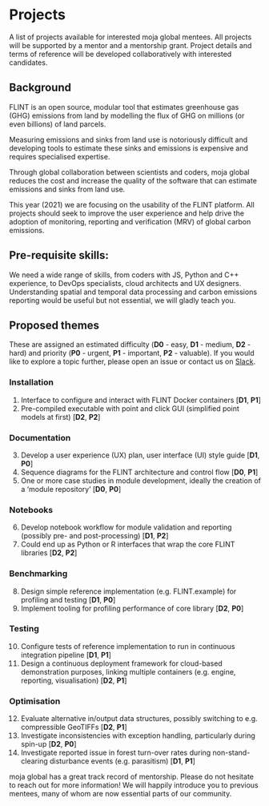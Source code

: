 # Projects

A list of projects available for interested moja global mentees. All projects will be supported by a mentor and a mentorship grant. Project details and terms of reference will be developed collaboratively with interested candidates.

## Background

FLINT is an open source, modular tool that estimates greenhouse gas (GHG) emissions from land by modelling the flux of GHG on millions (or even billions) of land parcels.

Measuring emissions and sinks from land use is notoriously difficult and developing tools to estimate these sinks and emissions is expensive and requires specialised expertise.

Through global collaboration between scientists and coders, moja global reduces the cost and increase the quality of the software that can estimate emissions and sinks from land use.

This year (2021) we are focusing on the usability of the FLINT platform. All projects should seek to improve the user experience and help drive the adoption of monitoring, reporting and verification (MRV) of global carbon emissions.

## Pre-requisite skills:

We need a wide range of skills, from coders with JS, Python and C++ experience, to DevOps specialists, cloud architects and UX designers. Understanding spatial and temporal data processing and carbon emissions reporting would be useful but not essential, we will gladly teach you.

## Proposed themes

These are assigned an estimated difficulty (**D0** - easy, **D1** - medium, **D2** - hard) and priority (**P0** - urgent, **P1** - important, **P2** - valuable). If you would like to explore a topic further, please open an issue or contact us on [Slack](https://mojaglobal.slack.com).

### Installation
1. Interface to configure and interact with FLINT Docker containers [**D1**, **P1**]
2. Pre-compiled executable with point and click GUI (simplified point models at first) [**D2**, **P2**]

### Documentation
3. Develop a user experience (UX) plan, user interface (UI) style guide [**D1**, **P0**]
4. Sequence diagrams for the FLINT architecture and control flow [**D0**, **P1**]
5. One or more case studies in module development, ideally the creation of a ‘module repository’ [**D0**, **P0**]

### Notebooks
6. Develop notebook workflow for module validation and reporting (possibly pre- and post-processing) [**D1**, **P2**]
7. Could end up as Python or R interfaces that wrap the core FLINT libraries [**D2**, **P2**]

### Benchmarking
8. Design simple reference implementation (e.g. FLINT.example) for profiling and testing [**D1**, **P0**]
9. Implement tooling for profiling performance of core library [**D2**, **P0**]

### Testing
10. Configure tests of reference implementation to run in continuous integration pipeline [**D1**, **P1**]
11. Design a continuous deployment framework for cloud-based demonstration purposes, linking multiple containers (e.g. engine, reporting, visualisation) [**D2**, **P1**]

### Optimisation
12. Evaluate alternative in/output data structures, possibly switching to e.g. compressible GeoTIFFs [**D2**, **P1**]
13. Investigate inconsistencies with exception handling, particularly during spin-up [**D2**, **P0**]
14. Investigate reported issue in forest turn-over rates during non-stand-clearing disturbance events (e.g. parasitism) [**D1**, **P1**]

moja global has a great track record of mentorship. Please do not hesitate to reach out for more information! We will happily introduce you to previous mentees, many of whom are now essential parts of our community.
